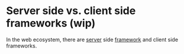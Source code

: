
# Server side vs. client side frameworks (wip)

In the web ecosystem, there are [server](/software-terms/client-server-model) side
[framework](/software-terms/framework/)
and client side frameworks.

